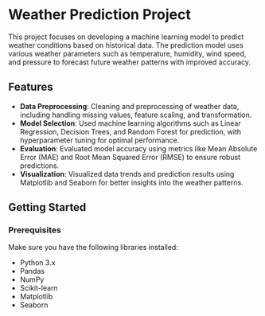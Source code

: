 # Weather Prediction Project

This project focuses on developing a machine learning model to predict weather conditions based on historical data. The prediction model uses various weather parameters such as temperature, humidity, wind speed, and pressure to forecast future weather patterns with improved accuracy.

## Features
- **Data Preprocessing**: Cleaning and preprocessing of weather data, including handling missing values, feature scaling, and transformation.
- **Model Selection**: Used machine learning algorithms such as Linear Regression, Decision Trees, and Random Forest for prediction, with hyperparameter tuning for optimal performance.
- **Evaluation**: Evaluated model accuracy using metrics like Mean Absolute Error (MAE) and Root Mean Squared Error (RMSE) to ensure robust predictions.
- **Visualization**: Visualized data trends and prediction results using Matplotlib and Seaborn for better insights into the weather patterns.

## Getting Started

### Prerequisites
Make sure you have the following libraries installed:
- Python 3.x
- Pandas
- NumPy
- Scikit-learn
- Matplotlib
- Seaborn

